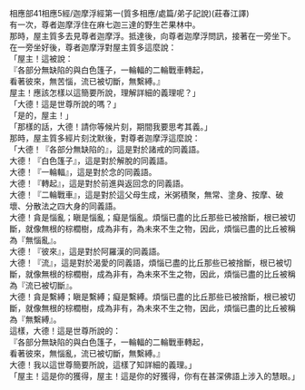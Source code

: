 相應部41相應5經/迦摩浮經第一(質多相應/處篇/弟子記說)(莊春江譯)  
有一次，尊者迦摩浮住在麻七迦三達的野生芒果林中。  
那時，屋主質多去見尊者迦摩浮。抵達後，向尊者迦摩浮問訊，接著在一旁坐下。在一旁坐好後，尊者迦摩浮對屋主質多這麼說：  
「屋主！這被說：  
『各部分無缺陷的與白色篷子，一輪輻的二輪戰車轉起，  
看著彼來，無苦惱，流已被切斷，無繫縛。』  
屋主！應該怎樣以這簡要所說，理解詳細的義理呢？」  
「大德！這是世尊所說的嗎？」  
「是的，屋主！」  
「那樣的話，大德！請你等候片刻，期間我要思考其義。」  
那時，屋主質多經片刻沈默後，對尊者迦摩浮這麼說：  
「大德！『各部分無缺陷的』，這是對於諸戒的同義語。  
大德！『白色篷子』，這是對於解脫的同義語。  
大德！『一輪輻』，這是對於念的同義語。  
大德！『轉起』，這是對於前進與返回念的同義語。  
大德！『二輪戰車』，這是對於這父母生成，米粥積聚，無常、塗身、按摩、破壞、分散法之四大身的同義語。  
大德！貪是惱亂；瞋是惱亂；癡是惱亂。煩惱已盡的比丘那些已被捨斷，根已被切斷，就像無根的棕櫚樹，成為非有，為未來不生之物，因此，煩惱已盡的比丘被稱為『無惱亂』。  
大德！『彼來』，這是對於阿羅漢的同義語。  
大德！『流』，這是對於渴愛的同義語，煩惱已盡的比丘那些已被捨斷，根已被切斷，就像無根的棕櫚樹，成為非有，為未來不生之物，因此，煩惱已盡的比丘被稱為『流已被切斷』。  
大德！貪是繫縛；瞋是繫縛；癡是繫縛。煩惱已盡的比丘那些已被捨斷，根已被切斷，就像無根的棕櫚樹，成為非有，為未來不生之物，因此，煩惱已盡的比丘被稱為『無繫縛』。  
這樣，大德！這是世尊所說的：  
『各部分無缺陷的與白色篷子，一輪輻的二輪戰車轉起，  
看著彼來，無惱亂，流已被切斷，無繫縛。』  
大德！我以這世尊簡要所說，這樣了知詳細的義理。」  
「屋主！這是你的獲得，屋主！這是你的好獲得，你有在甚深佛語上涉入的慧眼。」  
  
  
